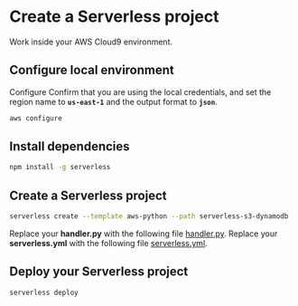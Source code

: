 # Create a Serverless project

Work inside your AWS Cloud9 environment.

## Configure local environment

Configure Confirm that you are using the local credentials, and set the region name to **`us-east-1`** and the output format to **`json`**. 

``` bash
aws configure
```

## Install dependencies

``` bash
npm install -g serverless
```

## Create a Serverless project

``` bash
serverless create --template aws-python --path serverless-s3-dynamodb
```

Replace your **handler.py** with the following file [handler.py](handler.py).
Replace your **serverless.yml** with the following file [serverless.yml](serverless.yml).

## Deploy your Serverless project

``` bash
serverless deploy
```
